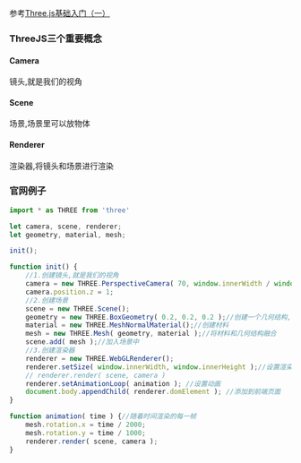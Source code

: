 参考[Three.js基础入门（一）](https://juejin.cn/post/7020396322062598181)

### ThreeJS三个重要概念
#### Camera
镜头,就是我们的视角

#### Scene
场景,场景里可以放物体

#### Renderer
渲染器,将镜头和场景进行渲染


### 官网例子
```js
import * as THREE from 'three'

let camera, scene, renderer;
let geometry, material, mesh;

init();

function init() {
    //1.创建镜头,就是我们的视角
    camera = new THREE.PerspectiveCamera( 70, window.innerWidth / window.innerHeight, 0.01, 10 );
    camera.position.z = 1;
    //2.创建场景
    scene = new THREE.Scene();
    geometry = new THREE.BoxGeometry( 0.2, 0.2, 0.2 );//创建一个几何结构,只是一个框架
    material = new THREE.MeshNormalMaterial();//创建材料
    mesh = new THREE.Mesh( geometry, material );//将材料和几何结构融合
    scene.add( mesh );//加入场景中
    //3.创建渲染器
    renderer = new THREE.WebGLRenderer();
    renderer.setSize( window.innerWidth, window.innerHeight );//设置渲染器的大小
    // renderer.render( scene, camera )
    renderer.setAnimationLoop( animation ); //设置动画
    document.body.appendChild( renderer.domElement ); //添加到前端页面
}

function animation( time ) {//随着时间渲染的每一帧
    mesh.rotation.x = time / 2000;
    mesh.rotation.y = time / 1000;
    renderer.render( scene, camera );
}

```